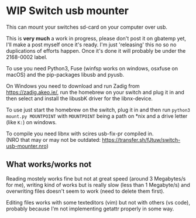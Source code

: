 # WIP Switch usb mounter

This can mount your switches sd-card on your computer over usb.

This is **very much** a work in progress, please don't post it on gbatemp yet, I'll make a post myself once it's ready. I'm just 'releasing' this no so no duplications of efforts happen. Once it's done it will probably be under the 2168-0002 label.

To use you need Python3, Fuse (winfsp works on windows, osxfuse on macOS) and the pip-packages libusb and pyusb.

On Windows you need to download and run Zadig from https://zadig.akeo.ie/, run the homebrew on your switch and plug it in and then select and install the libusbK driver for the libnx-device.

To use just start the homebrew on the switch, plug it in and then run `python3 mount.py MOUNTPOINT` with `MOUNTPOINT` being a path on *nix and a drive letter (like `K:`) on windows.

To compile you need libnx with scires usb-fix-pr compiled in.  
(NRO that may or may not be outdated: https://transfer.sh/fJtuw/switch-usb-mounter.nro)

## What works/works not

Reading mostely works fine but not at great speed (around 3 Megabytes/s for me), writing kind of works but is really slow (less than 1 Megabyte/s) and overwriting files doesn't seem to work (need to delete them first).

Editing files works with some texteditors (vim) but not with others (vs code), probably because I'm not implementing getattr properly in some way.
